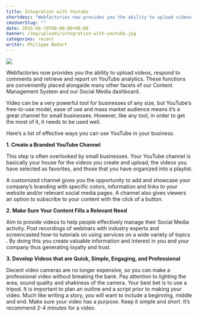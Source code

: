 ```yaml
---
title: Integration with Youtube
shortdesc: "Webfactories now provides you the ability to upload videos, respond to comments and retrieve and report on YouTube analytics. These functions are conveniently placed alongside many other facets of our Content Management System and our Social Media dashboard."
cmsUserSlug: ""
date: 2016-08-19T00:00:00+08:00
banner: /img/uploads/integration-with-youtube.jpg
categories: recent
writer: Philippe Bodart
---
```


<img src="/img/uploads/integration-with-youtube.jpg  "/>  
  
Webfactories now provides you the ability to upload videos, respond to comments and retrieve and report on YouTube analytics. These functions are conveniently placed alongside many other facets of our Content Management System and our Social Media dashboard.

Video can be a very powerful tool for businesses of any size, but YouTube‘s free-to-use model, ease of use and mass market audience means it’s a great channel for small businesses. However, like any tool, in order to get the most of it, it needs to be used well.

Here’s a list of effective ways you can use YouTube in your business.

**1. Create a Branded YouTube Channel**

This step is often overlooked by small businesses. Your YouTube channel is basically your house for the videos you create and upload, the videos you have selected as favorites, and those that you have organized into a playlist.

A customized channel gives you the opportunity to add and showcase your company’s branding with specific colors, information and links to your website and/or relevant social media pages. A channel also gives viewers an option to subscribe to your content with the click of a button.

**2. Make Sure Your Content Fills a Relevant Need**

Aim to provide videos to help people effectively manage their Social Media activity. Post recordings of webinars with industry experts and screencasted how-to tutorials on using services on a wide variety of topics . By doing this you create valuable information and interest in you and your company thus generating loyalty and trust.

**3. Develop Videos that are Quick, Simple, Engaging, and Professional**

Decent video cameras are no longer expensive, so you can make a professional video without breaking the bank. Pay attention to lighting the area, sound quality and shakiness of the camera. Your best bet is to use a tripod. It is important to plan an outline and a script prior to making your video. Much like writing a story, you will want to include a beginning, middle and end. Make sure your video has a purpose. Keep it simple and short. It’s recommend 2-4 minutes for a video.